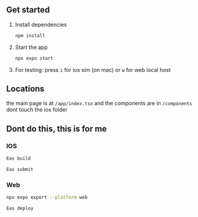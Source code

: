 ## Get started

1. Install dependencies

   ```bash
   npm install
   ```

2. Start the app

   ```bash
   npx expo start
   ```

3. For testing:
   press `i` for ios sim (on mac) or `w` for web local host
     
## Locations

the main page is at `/app/index.tsx` and the components are in `/components` dont touch the ios folder


## Dont do this, this is for me


### IOS

```bash
Eas build
```
      
```bash
Eas submit
```

### Web

```bash
npx expo export --platform web
```

```bash
Eas deploy
```
